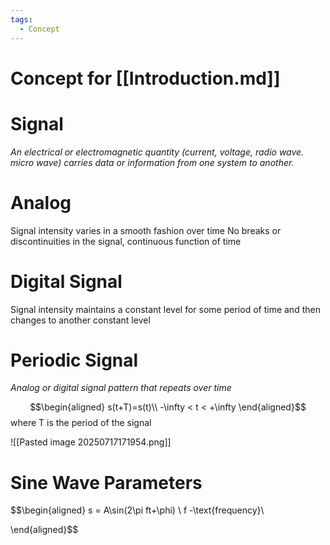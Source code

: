```yaml
---
tags:
  - Concept
---
```

# Concept for [[Introduction.md]]

# Signal
*An electrical or electromagnetic quantity (current, voltage, radio wave. micro wave) carries data or information from one system to another.*

# Analog
Signal intensity varies in a smooth fashion over time
No breaks or discontinuities in the signal, continuous function of time

# Digital Signal
Signal intensity maintains a constant level for some period of time and then changes to another constant level

# Periodic Signal

*Analog or digital signal pattern that repeats over time*

$$\begin{aligned}
s(t+T)=s(t)\\
-\infty < t < +\infty
\end{aligned}$$
where T is the period of the signal

![[Pasted image 20250717171954.png]]

# Sine Wave Parameters

$$\begin{aligned}
s = A\sin(2\pi ft+\phi)
\\
f -\text{frequency}\\

\end{aligned}$$